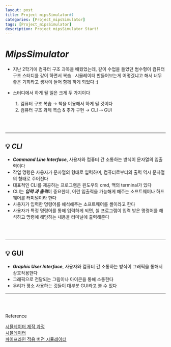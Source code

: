 ```yaml
---
layout: post
title: Project mipsSimulator#1
categories: [Project_mipsSimulator]
tags: [Project_mipsSimulator]
description: Project mipsSimulator Start!
---
```


# ***MipsSimulator***

- 지난 2학기에 컴퓨터 구조 과목을 배웠었는데, 같이 수업을 들었던 범수형이 컴퓨터 구조 스터디를 같이 하면서 복습 ∙ 시뮬레이터 만들어보는게 어떻겠냐고 해서 너무 좋은 기회라고 생각이 들어 함께 하게 되었다 :)

- 스터디에서 하게 될 일은 크게 두 가지이다
  1. 컴퓨터 구조 복습 → 책을 이용해서 하게 될 것이다
  2. 컴퓨터 구조 과제 복습 & 추가 구현 → CLI ⇢ GUI

<br><br/>

***

## 💡 ***CLI***

- ***Command Line Interface***, 사용자와 컴퓨터 간 소통하는 방식이 문자열의 입출력이다
- 작업 명령은 사용자가 문자열의 형태로 입력하며, 컴퓨터로부터의 출력 역시 문자열의 형태로 주어진다
- 대표적인 CLI를 제공하는 프로그램은 윈도우의 cmd, 맥의 terminal가 있다
- CLI는 ***입력 과 출력***이 중요한데, 이런 입출력을 가능해게 해주는 소프트웨어나 하드웨어를 터미널이라 한다
- 사용자가 입력한 명령어를 해석해주는 소프트웨어를 셸이라고 한다
- 사용자가 특정 명령어를 통해 입력하게 되면, 셸 프로그램이 입력 받은 명령어를 해석하고 명령에 해당하는 내용을 터미널에 출력해준다

<br><br/>

***

## 💡 GUI

- ***Graphic User Interface***, 사용자와 컴퓨터 간 소통하는 방식이 그래픽을 통해서 상호작용한다
- 그래픽으로 전달되는 그림이나 아이콘을 통해 소통한다
- 우리가 평소 사용하는 것들이 대부분 GUI라고 볼 수 있다

***

<br><br/>

Reference

[시뮬레이터 제작 과정](https://yongj.in/development/mips-simulator/)    
[시뮬레이터](https://mips.surge.sh/)    
[파이프라인 적용 버전 시뮬레이터](https://github.com/KanegaeGabriel/mips-pipeline-simulator/blob/master/example_output.txt)


